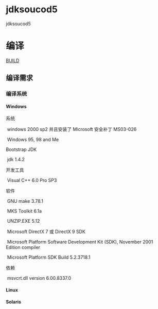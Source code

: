 # jdksoucod5
jdksoucod5

# 编译
[BUILD](build.html)



## 编译需求

### 编译系统

#### Windows

系统

​	windows 2000 sp2 并且安装了 Microsoft 安全补丁 MS03-026

​	Windows 95, 98 and Me

Bootstrap JDK

​	jdk 1.4.2

开发工具

​	Visual C++ 6.0  Pro SP3

软件

​	GNU make 3.78.1

​	MKS Toolkit 6.1a

​	UNZIP.EXE 5.12

​	Microsoft DirectX 7 或 DirectX 9 SDK

​	Microsoft Platform Software Development Kit (SDK), November 2001 Edition compiler

​	Microsoft Platform SDK Build 5.2.3718.1

依赖

​	msvcrt.dll version 6.00.8337.0





#### Linux

#### Solaris